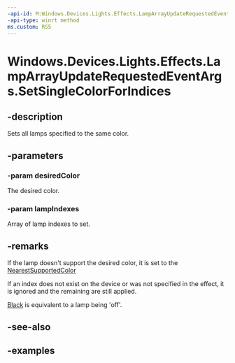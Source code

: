```yaml
---
-api-id: M:Windows.Devices.Lights.Effects.LampArrayUpdateRequestedEventArgs.SetSingleColorForIndices(Windows.UI.Color,System.Int32[])
-api-type: winrt method
ms.custom: RS5
---
```


<!-- Method syntax.
public void LampArrayUpdateRequestedEventArgs.SetSingleColorForIndices(Color desiredColor, Int32[] lampIndexes)
-->

# Windows.Devices.Lights.Effects.LampArrayUpdateRequestedEventArgs.SetSingleColorForIndices

## -description
Sets all lamps specified to the same color.

## -parameters
### -param desiredColor
The desired color.

### -param lampIndexes
Array of lamp indexes to set.

## -remarks
If the lamp doesn't support the desired color, it is set to the [NearestSupportedColor](lampinfo_getnearestsupportedcolor_1689565521.md)

If an index does not exist on the device or was not specified in the effect, it is ignored and the remaining are still applied.

[Black](../windows.ui/colors_black.md) is equivalent to a lamp being 'off'.

## -see-also

## -examples

